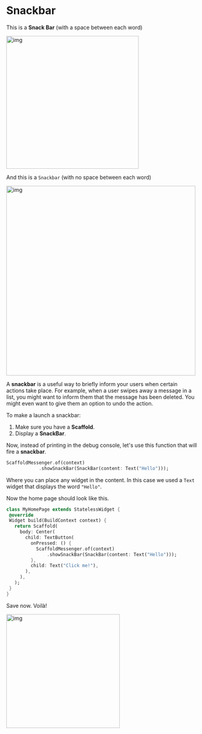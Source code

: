 # Snackbar

This is a **Snack Bar** (with a space between each word)

<img src="https://lh6.googleusercontent.com/ftGxvA6qwZd3OBkYPwIppox_FO1VOGPeQZrJ6tuX95naDCcM-l6Gi_Sn0XqPGuNUICParM7YChRSE1rTk_Fml51UzbdILe-vlfAlKSrnfPvrxZPKdsGL2pCwt6V0BaXx1fXq419j" alt="img" width="350" />

And this is a `Snackbar` (with no space between each word)

<img src="https://lh3.googleusercontent.com/JXkJKPz2bTfeDIyotbe8071bUCf92mWOIT_0CVNDWxRcaCRl4Em0eATgdcmbDvzUstwGOJWS2y7L4Dfapp_lEZYeGCccCWxo69eucj7JlvdY-gjrF-DE_-1cl0VzQ56RGVZ3dSgF" alt="img" width="500" />




A **snackbar** is a useful way to briefly inform your users when certain actions take place. For example, when a user swipes away a message in a list, you might want to inform them that the message has been deleted. You might even want to give them an option to undo the action. 



To make a launch a snackbar:

1. Make sure you have a **Scaffold**.
1. Display a **SnackBar**.



Now, instead of printing in the debug console, let's use this function that will fire a **snackbar**. 

```dart
ScaffoldMessenger.of(context)
            .showSnackBar(SnackBar(content: Text("Hello")));
```





Where you can place any widget in the content. In this case we used a `Text` widget that displays the word `"Hello"`. 





Now the home page should look like this.

```dart
class MyHomePage extends StatelessWidget {
 @override
 Widget build(BuildContext context) {
   return Scaffold(
     body: Center(
       child: TextButton(
         onPressed: () {
           ScaffoldMessenger.of(context)
               .showSnackBar(SnackBar(content: Text("Hello")));
         },
         child: Text("Click me!"),
       ),
     ),
   );
 }
}
```





Save now. Voilà! 

<img src="https://lh6.googleusercontent.com/r9LWmxCWEJMsqffram4OLMNaDFarVONoLmjasFtB9RQHRt4iX6LNYQBv-xha9lESZbejptYltrtO_BlbeI99DmTWiLps8KkqRlA5rlaQxb2nbY3nvwNbN5IpIR2KglG_OzRYAQGC" alt="img" width="300" />




